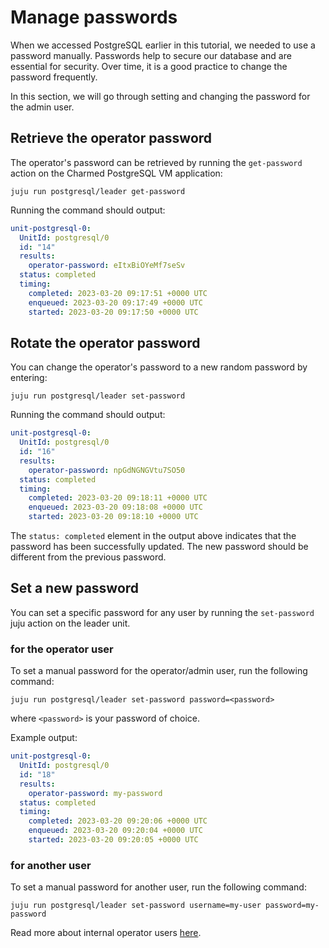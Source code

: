 # Manage passwords

When we accessed PostgreSQL earlier in this tutorial, we needed to use a password manually. Passwords help to secure our database and are essential for security. Over time, it is a good practice to change the password frequently. 

In this section, we will go through setting and changing the password for the admin user.

## Retrieve the operator password

The operator's password can be retrieved by running the `get-password` action on the Charmed PostgreSQL VM application:
```shell
juju run postgresql/leader get-password
```
Running the command should output:
```yaml
unit-postgresql-0:
  UnitId: postgresql/0
  id: "14"
  results:
    operator-password: eItxBiOYeMf7seSv
  status: completed
  timing:
    completed: 2023-03-20 09:17:51 +0000 UTC
    enqueued: 2023-03-20 09:17:49 +0000 UTC
    started: 2023-03-20 09:17:50 +0000 UTC
```

## Rotate the operator password

You can change the operator's password to a new random password by entering:
```shell
juju run postgresql/leader set-password
```
Running the command should output:
```yaml
unit-postgresql-0:
  UnitId: postgresql/0
  id: "16"
  results:
    operator-password: npGdNGNGVtu7SO50
  status: completed
  timing:
    completed: 2023-03-20 09:18:11 +0000 UTC
    enqueued: 2023-03-20 09:18:08 +0000 UTC
    started: 2023-03-20 09:18:10 +0000 UTC
```
The `status: completed` element in the output above indicates that the password has been successfully updated. The new password should be different from the previous password.

## Set a new password

You can set a specific password for any user by running the `set-password` juju action on the leader unit.   

### for the operator user
To set a manual password for the operator/admin user, run the following command:
```shell
juju run postgresql/leader set-password password=<password>
```
where `<password>` is your password of choice.

Example output:
```yaml
unit-postgresql-0:
  UnitId: postgresql/0
  id: "18"
  results:
    operator-password: my-password
  status: completed
  timing:
    completed: 2023-03-20 09:20:06 +0000 UTC
    enqueued: 2023-03-20 09:20:04 +0000 UTC
    started: 2023-03-20 09:20:05 +0000 UTC
```

### for another user
To set a manual password for another user, run the following command:
```shell
juju run postgresql/leader set-password username=my-user password=my-password
```
Read more about internal operator users [here](/t/10798).